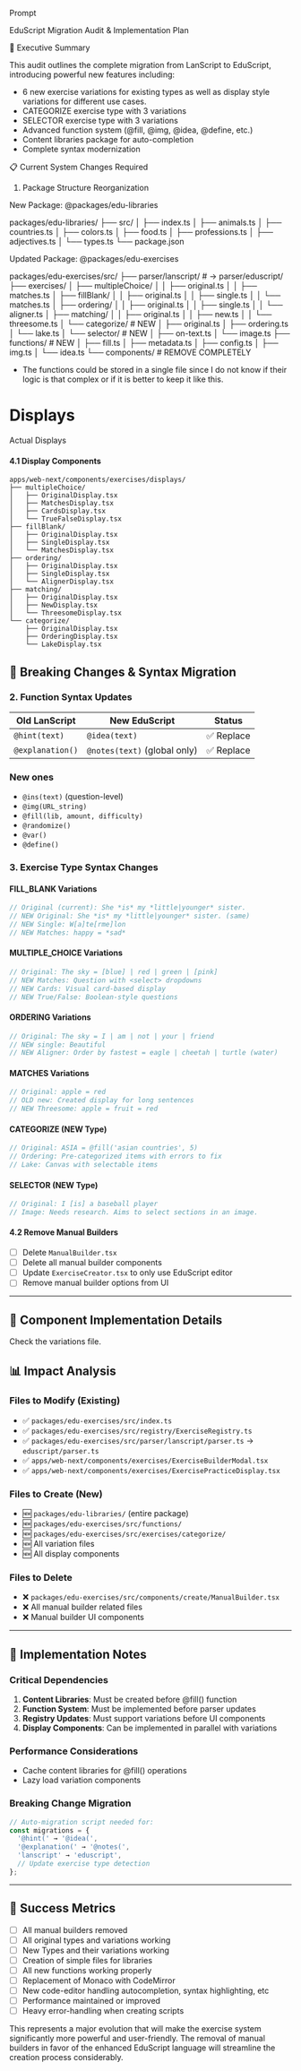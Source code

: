 Prompt

EduScript Migration Audit & Implementation Plan

🎯 Executive Summary

This audit outlines the complete migration from LanScript to EduScript, introducing powerful new features including:

- 6 new exercise variations for existing types as well as display style variations for different use cases. 
- CATEGORIZE exercise type with 3 variations 
- SELECTOR exercise type with 3 variations 
- Advanced function system (@fill, @img, @idea, @define, etc.)
- Content libraries package for auto-completion
- Complete syntax modernization

📋 Current System Changes Required

1. Package Structure Reorganization

New Package: @packages/edu-libraries

packages/edu-libraries/
├── src/
│   ├── index.ts
│   ├── animals.ts
│   ├── countries.ts
│   ├── colors.ts
│   ├── food.ts
│   ├── professions.ts
│   ├── adjectives.ts
│   └── types.ts
└── package.json

Updated Package: @packages/edu-exercises

packages/edu-exercises/src/
├── parser/lanscript/               # → parser/eduscript/
├── exercises/
│   ├── multipleChoice/
│   │   ├── original.ts
│   │   ├── matches.ts
│   ├── fillBlank/
│   │   ├── original.ts
│   │   ├── single.ts
│   │   └── matches.ts
│   ├── ordering/
│   │   ├── original.ts
│   │   ├── single.ts
│   │   └── aligner.ts
│   ├── matching/
│   │   ├── original.ts
│   │   ├── new.ts
│   │   └── threesome.ts
│   └── categorize/               # NEW
│       ├── original.ts
│       ├── ordering.ts
│       └── lake.ts
│   └── selector/               # NEW
│       ├── on-text.ts
│       └── image.ts
├── functions/                    # NEW
│   ├── fill.ts
│   ├── metadata.ts
│   ├── config.ts
│   ├── img.ts
│   └── idea.ts
└── components/                   # REMOVE COMPLETELY

- The functions could be stored in a single file since I do not know if 
their logic is that complex or if it is better to keep it like this. 

# Displays

Actual Displays

#### 4.1 Display Components
```
apps/web-next/components/exercises/displays/
├── multipleChoice/
│   ├── OriginalDisplay.tsx
│   ├── MatchesDisplay.tsx
│   ├── CardsDisplay.tsx
│   └── TrueFalseDisplay.tsx
├── fillBlank/
│   ├── OriginalDisplay.tsx
│   ├── SingleDisplay.tsx
│   └── MatchesDisplay.tsx
├── ordering/
│   ├── OriginalDisplay.tsx
│   ├── SingleDisplay.tsx
│   └── AlignerDisplay.tsx
├── matching/
│   ├── OriginalDisplay.tsx
│   ├── NewDisplay.tsx
│   └── ThreesomeDisplay.tsx
└── categorize/
    ├── OriginalDisplay.tsx
    ├── OrderingDisplay.tsx
    └── LakeDisplay.tsx
```


## 🔄 Breaking Changes & Syntax Migration

### 2. **Function Syntax Updates**

| Old LanScript | New EduScript | Status |
|---------------|---------------|---------|
| `@hint(text)` | `@idea(text)` | ✅ Replace |
| `@explanation()` | `@notes(text)` (global only) | ✅ Replace 

### New ones

- `@ins(text)` (question-level)
- `@img(URL_string)`
- `@fill(lib, amount, difficulty)` 
- `@randomize()` 
- `@var()`
- `@define()` 


### 3. **Exercise Type Syntax Changes**

#### FILL_BLANK Variations
```typescript
// Original (current): She *is* my *little|younger* sister.
// NEW Original: She *is* my *little|younger* sister. (same)
// NEW Single: W[a]te[rme]lon  
// NEW Matches: happy = *sad*
```

#### MULTIPLE_CHOICE Variations
```typescript
// Original: The sky = [blue] | red | green | [pink]
// NEW Matches: Question with <select> dropdowns
// NEW Cards: Visual card-based display
// NEW True/False: Boolean-style questions
```
#### ORDERING Variations
```typescript
// Original: The sky = I | am | not | your | friend
// NEW single: Beautiful 
// NEW Aligner: Order by fastest = eagle | cheetah | turtle (water)
```
#### MATCHES Variations
```typescript
// Original: apple = red
// OLD new: Created display for long sentences
// NEW Threesome: apple = fruit = red
```
#### CATEGORIZE (NEW Type)
```typescript
// Original: ASIA = @fill('asian countries', 5)
// Ordering: Pre-categorized items with errors to fix
// Lake: Canvas with selectable items
```
#### SELECTOR (NEW Type)
```typescript
// Original: I [is] a baseball player
// Image: Needs research. Aims to select sections in an image.
```

#### 4.2 Remove Manual Builders
- [ ] Delete `ManualBuilder.tsx`
- [ ] Delete all manual builder components
- [ ] Update `ExerciseCreator.tsx` to only use EduScript editor
- [ ] Remove manual builder options from UI

---

## 🎨 Component Implementation Details

Check the variations file.

## 📊 Impact Analysis

### **Files to Modify (Existing)**
- ✅ `packages/edu-exercises/src/index.ts`
- ✅ `packages/edu-exercises/src/registry/ExerciseRegistry.ts`
- ✅ `packages/edu-exercises/src/parser/lanscript/parser.ts` → `eduscript/parser.ts`
- ✅ `apps/web-next/components/exercises/ExerciseBuilderModal.tsx`
- ✅ `apps/web-next/components/exercises/ExercisePracticeDisplay.tsx`

### **Files to Create (New)**
- 🆕 `packages/edu-libraries/` (entire package)
- 🆕 `packages/edu-exercises/src/functions/` 
- 🆕 `packages/edu-exercises/src/exercises/categorize/` 
- 🆕 All variation files 
- 🆕 All display components 

### **Files to Delete**
- ❌ `packages/edu-exercises/src/components/create/ManualBuilder.tsx`
- ❌ All manual builder related files
- ❌ Manual builder UI components

---

## 📝 Implementation Notes

### **Critical Dependencies**
1. **Content Libraries**: Must be created before @fill() function
2. **Function System**: Must be implemented before parser updates
3. **Registry Updates**: Must support variations before UI components
4. **Display Components**: Can be implemented in parallel with variations

### **Performance Considerations**
- Cache content libraries for @fill() operations
- Lazy load variation components

### **Breaking Change Migration**
```typescript
// Auto-migration script needed for:
const migrations = {
  '@hint(' → '@idea(',
  '@explanation(' → '@notes(',
  'lanscript' → 'eduscript',
  // Update exercise type detection
};
```

---

## 🎯 Success Metrics

- [ ] All manual builders removed
- [ ] All original types and variations working
- [ ] New Types and their variations working
- [ ] Creation of simple files for libraries
- [ ] All new functions working properly
- [ ] Replacement of Monaco with CodeMirror
- [ ] New code-editor handling autocompletion, syntax highlighting, etc
- [ ] Performance maintained or improved
- [ ] Heavy error-handling when creating scripts

This represents a major evolution that will make the exercise system significantly more powerful and user-friendly. 
The removal of manual builders in favor of the enhanced EduScript language will streamline the creation process considerably.
